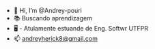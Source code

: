 - 👋 Hi, I’m @Andrey-pouri
- 📚 Buscando aprendizagem 
- 🖥 -  Atulamente estuande de Eng. Softwr UTFPR
- 📫  andreyherick8@gmail.com   

<!---
Andrey-pouri/Andrey-pouri is a ✨ special ✨ repository because its `README.md` (this file) appears on your GitHub profile.
You can click the Preview link to take a look at your changes.
--->
